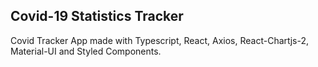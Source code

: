 ## Covid-19 Statistics Tracker

Covid Tracker App made with Typescript, React, Axios, React-Chartjs-2, Material-UI and Styled Components.
